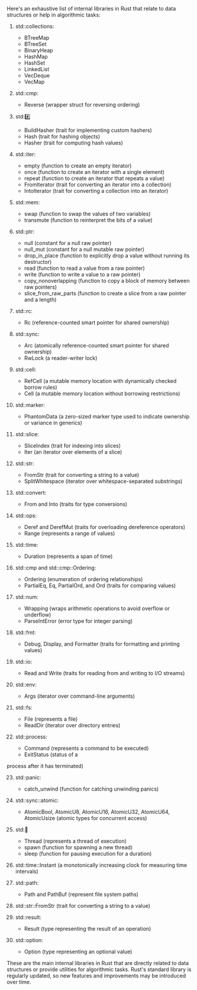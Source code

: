 Here's an exhaustive list of internal libraries in Rust that relate to data structures or help in algorithmic tasks:

1. std::collections:
   - BTreeMap
   - BTreeSet
   - BinaryHeap
   - HashMap
   - HashSet
   - LinkedList
   - VecDeque
   - VecMap

2. std::cmp:
   - Reverse (wrapper struct for reversing ordering)

3. std::hash:
   - BuildHasher (trait for implementing custom hashers)
   - Hash (trait for hashing objects)
   - Hasher (trait for computing hash values)

4. std::iter:
   - empty (function to create an empty iterator)
   - once (function to create an iterator with a single element)
   - repeat (function to create an iterator that repeats a value)
   - FromIterator (trait for converting an iterator into a collection)
   - IntoIterator (trait for converting a collection into an iterator)

5. std::mem:
   - swap (function to swap the values of two variables)
   - transmute (function to reinterpret the bits of a value)

6. std::ptr:
   - null (constant for a null raw pointer)
   - null_mut (constant for a null mutable raw pointer)
   - drop_in_place (function to explicitly drop a value without running its destructor)
   - read (function to read a value from a raw pointer)
   - write (function to write a value to a raw pointer)
   - copy_nonoverlapping (function to copy a block of memory between raw pointers)
   - slice_from_raw_parts (function to create a slice from a raw pointer and a length)

7. std::rc:
   - Rc (reference-counted smart pointer for shared ownership)

8. std::sync:
   - Arc (atomically reference-counted smart pointer for shared ownership)
   - RwLock (a reader-writer lock)

9. std::cell:
   - RefCell (a mutable memory location with dynamically checked borrow rules)
   - Cell (a mutable memory location without borrowing restrictions)

10. std::marker:
    - PhantomData (a zero-sized marker type used to indicate ownership or variance in generics)

11. std::slice:
    - SliceIndex (trait for indexing into slices)
    - Iter (an iterator over elements of a slice)

12. std::str:
    - FromStr (trait for converting a string to a value)
    - SplitWhitespace (iterator over whitespace-separated substrings)

13. std::convert:
    - From and Into (traits for type conversions)

14. std::ops:
    - Deref and DerefMut (traits for overloading dereference operators)
    - Range (represents a range of values)

15. std::time:
    - Duration (represents a span of time)

16. std::cmp and std::cmp::Ordering:
    - Ordering (enumeration of ordering relationships)
    - PartialEq, Eq, PartialOrd, and Ord (traits for comparing values)

17. std::num:
    - Wrapping (wraps arithmetic operations to avoid overflow or underflow)
    - ParseIntError (error type for integer parsing)

18. std::fmt:
    - Debug, Display, and Formatter (traits for formatting and printing values)

19. std::io:
    - Read and Write (traits for reading from and writing to I/O streams)

20. std::env:
    - Args (iterator over command-line arguments)

21. std::fs:
    - File (represents a file)
    - ReadDir (iterator over directory entries)

22. std::process:
    - Command (represents a command to be executed)
    - ExitStatus (status of a

 process after it has terminated)

23. std::panic:
    - catch_unwind (function for catching unwinding panics)

24. std::sync::atomic:
    - AtomicBool, AtomicU8, AtomicU16, AtomicU32, AtomicU64, AtomicUsize (atomic types for concurrent access)

25. std::thread:
    - Thread (represents a thread of execution)
    - spawn (function for spawning a new thread)
    - sleep (function for pausing execution for a duration)

26. std::time::Instant (a monotonically increasing clock for measuring time intervals)

27. std::path:
    - Path and PathBuf (represent file system paths)

28. std::str::FromStr (trait for converting a string to a value)

29. std::result:
    - Result (type representing the result of an operation)

30. std::option:
    - Option (type representing an optional value)

These are the main internal libraries in Rust that are directly related to data structures or provide utilities for algorithmic tasks. Rust's standard library is regularly updated, so new features and improvements may be introduced over time.